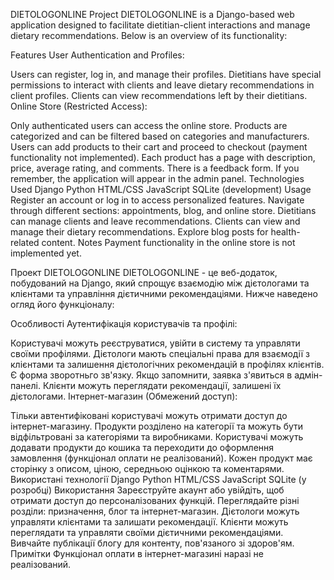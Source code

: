DIETOLOGONLINE Project DIETOLOGONLINE is a Django-based web application designed to facilitate
dietitian-client interactions and manage dietary recommendations. Below is an overview of its functionality:

Features User Authentication and Profiles:

Users can register, log in, and manage their profiles. Dietitians have special permissions to interact with
clients and leave dietary recommendations in client profiles. Clients can view recommendations left by their
dietitians. Online Store (Restricted Access):

Only authenticated users can access the online store. Products are categorized and can be filtered based on
categories and manufacturers. Users can add products to their cart and proceed to checkout (payment functionality
not implemented). Each product has a page with description, price, average rating, and comments. 
There is a feedback form. If you remember, the application will appear in the admin panel.
Technologies Used Django Python HTML/CSS JavaScript SQLite (development) Usage Register an account or log in to 
access personalized features. Navigate through different sections: appointments, blog, and online store. 
Dietitians can manage clients and leave recommendations. Clients can view and manage their dietary recommendations. 
Explore blog posts for health-related content. Notes Payment functionality in the online store is not implemented yet.

Проект DIETOLOGONLINE DIETOLOGONLINE - це веб-додаток, побудований на Django, який спрощує взаємодію між дієтологами 
та клієнтами та управління дієтичними рекомендаціями. Нижче наведено огляд його функціоналу:

Особливості Аутентифікація користувачів та профілі:

Користувачі можуть реєструватися, увійти в систему та управляти своїми профілями. Дієтологи мають спеціальні права
для взаємодії з клієнтами та залишення дієтологічних рекомендацій в профілях клієнтів.
Є форма зворотньго зв'язку. Якщо запомнити, заявка з'явиться в адмін-панелі.
Клієнти можуть переглядати рекомендації, залишені їх дієтологами. Інтернет-магазин (Обмежений доступ):

Тільки автентифіковані користувачі можуть отримати доступ до інтернет-магазину. Продукти розділено на категорії 
та можуть бути відфільтровані за категоріями та виробниками. Користувачі можуть додавати продукти до кошика та 
переходити до оформлення замовлення (функціонал оплати не реалізований). Кожен продукт має сторінку з описом, 
ціною, середньою оцінкою та коментарями. Використані технології Django Python HTML/CSS JavaScript SQLite (у розробці)
Використання Зареєструйте акаунт або увійдіть, щоб отримати доступ до персоналізованих функцій. Переглядайте різні 
розділи: призначення, блог та інтернет-магазин. Дієтологи можуть управляти клієнтами та залишати рекомендації. Клієнти 
можуть переглядати та управляти своїми дієтичними рекомендаціями. Вивчайте публікації блогу для контенту, пов'язаного 
зі здоров'ям. Примітки Функціонал оплати в інтернет-магазині наразі не реалізований.
